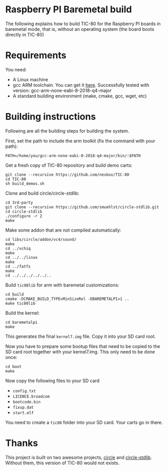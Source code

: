 
# Raspberry PI Baremetal build

The following explains how to build TIC-80 for the Raspberry PI boards in baremetal mode, that is, without an operating system (the board boots directly in TIC-80)

# Requirements

You need:

- A Linux machine
- gcc ARM toolchain. You can get it [here](https://developer.arm.com/tools-and-software/open-source-software/developer-tools/gnu-toolchain/gnu-rm/downloads). Successfully tested with version: gcc-arm-none-eabi-8-2018-q4-major
- A standard building environment (make, cmake, gcc, wget, etc)

# Building instructions

Following are all the building steps for building the system.

First, set the path to include the arm toolkit (fix the command with your path):

```
PATH=/home/you/gcc-arm-none-eabi-8-2018-q4-major/bin/:$PATH
```

Get a fresh copy of TIC-80 repository and build demo carts:

```
git clone --recursive https://github.com/nesbox/TIC-80
cd TIC-80
sh build_demos.sh
```

Clone and build circle/circle-stdlib:

```
cd 3rd-party
git clone --recursive https://github.com/smuehlst/circle-stdlib.git
cd circle-stdlib
./configure -r 2
make
```

Make some addon that are not compiled automatically:

```
cd libs/circle/addon/vc4/sound/
make
cd ../vchiq
make
cd ../../linux
make
cd ../fatfs
make
cd ../../../../../..
```

Build `tic80lib` for arm with baremetal customizations:

```
cd build
cmake -DCMAKE_BUILD_TYPE=MinSizeRel -DBAREMETALPI=1 ..
make tic80lib
```

Build the kernel:

```
cd baremetalpi
make
```

This generates the final `kernel7.img` file. Copy it into your SD card root.

Now you have to prepare some bootup files that need to be copied to the SD card root together with your kernel7.img. This only need to be done once:

```
cd boot
make
```

Now copy the following files to your SD card

- `config.txt`
- `LICENCE.broadcom`
- `bootcode.bin`
- `fixup.dat`
- `start.elf`

You need to create a `tic80` folder into your SD card. Your carts go in there.

# Thanks

This project is built on two awesome projects, [circle](https://github.com/rsta2/circle) and [circle-stdlib](https://github.com/smuehlst/circle-stdlib). Without them, this version of TIC-80 would not exists.

